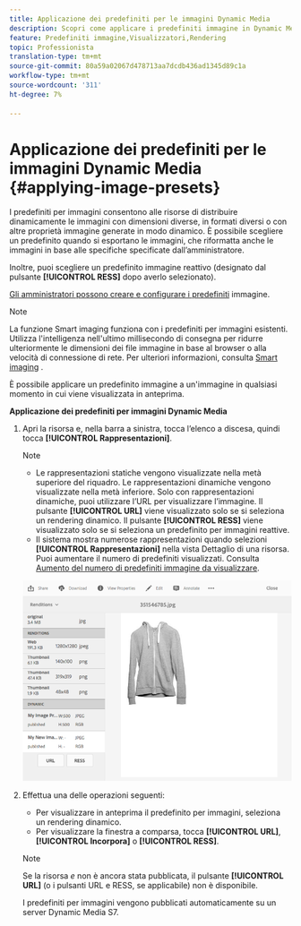 ```yaml
---
title: Applicazione dei predefiniti per le immagini Dynamic Media
description: Scopri come applicare i predefiniti immagine in Dynamic Media.
feature: Predefiniti immagine,Visualizzatori,Rendering
topic: Professionista
translation-type: tm+mt
source-git-commit: 80a59a02067d478713aa7dcdb436ad1345d89c1a
workflow-type: tm+mt
source-wordcount: '311'
ht-degree: 7%

---
```



# Applicazione dei predefiniti per le immagini Dynamic Media {#applying-image-presets}

I predefiniti per immagini consentono alle risorse di distribuire dinamicamente le immagini con dimensioni diverse, in formati diversi o con altre proprietà immagine generate in modo dinamico. È possibile scegliere un predefinito quando si esportano le immagini, che riformatta anche le immagini in base alle specifiche specificate dall’amministratore.

Inoltre, puoi scegliere un predefinito immagine reattivo (designato dal pulsante **[!UICONTROL RESS]** dopo averlo selezionato).

[Gli amministratori possono creare e configurare i predefiniti](managing-image-presets.md) immagine.

>[!NOTE]
>
>La funzione Smart imaging funziona con i predefiniti per immagini esistenti. Utilizza l&#39;intelligenza nell&#39;ultimo millisecondo di consegna per ridurre ulteriormente le dimensioni dei file immagine in base al browser o alla velocità di connessione di rete. Per ulteriori informazioni, consulta [Smart imaging](imaging-faq.md) .

È possibile applicare un predefinito immagine a un&#39;immagine in qualsiasi momento in cui viene visualizzata in anteprima.

**Applicazione dei predefiniti per immagini Dynamic Media**

1. Apri la risorsa e, nella barra a sinistra, tocca l’elenco a discesa, quindi tocca **[!UICONTROL Rappresentazioni]**.

   >[!NOTE]
   >
   >* Le rappresentazioni statiche vengono visualizzate nella metà superiore del riquadro. Le rappresentazioni dinamiche vengono visualizzate nella metà inferiore. Solo con rappresentazioni dinamiche, puoi utilizzare l’URL per visualizzare l’immagine. Il pulsante **[!UICONTROL URL]** viene visualizzato solo se si seleziona un rendering dinamico. Il pulsante **[!UICONTROL RESS]** viene visualizzato solo se si seleziona un predefinito per immagini reattive.
      >
      >
   * Il sistema mostra numerose rappresentazioni quando selezioni **[!UICONTROL Rappresentazioni]** nella vista Dettaglio di una risorsa. Puoi aumentare il numero di predefiniti visualizzati. Consulta [Aumento del numero di predefiniti immagine da visualizzare](managing-image-presets.md#increasing-or-decreasing-the-number-of-image-presets-that-display).


   ![chlimage_1-208](assets/chlimage_1-208.png)

1. Effettua una delle operazioni seguenti:

   * Per visualizzare in anteprima il predefinito per immagini, seleziona un rendering dinamico.
   * Per visualizzare la finestra a comparsa, tocca **[!UICONTROL URL]**, **[!UICONTROL Incorpora]** o **[!UICONTROL RESS]**.

   >[!NOTE]
   >
   >Se la risorsa *e* non è ancora stata pubblicata, il pulsante **[!UICONTROL URL]** (o i pulsanti URL e RESS, se applicabile) non è disponibile.
   >
   >I predefiniti per immagini vengono pubblicati automaticamente su un server Dynamic Media S7.

